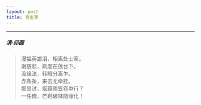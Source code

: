```yaml
---
layout: post
title: 寄生草
---
```

-----
#####  清·邱圆

> 漫揾英雄泪，相离处士家。  
> 谢慈悲，剃度在莲台下。  
> 没缘法，转眼分离乍。  
> 赤条条，来去无牵挂。  
> 那里讨，烟蓑雨笠卷单行？  
> 一任俺，芒鞋破钵随缘化！
